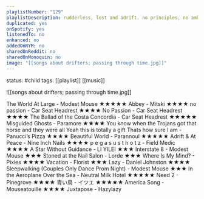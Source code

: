 ```yaml
---
playlistNumber: "129"
playlistDescription: rudderless, lost and adrift. no principles, no ambitions, no intentions and no glorious purpose. just existing like a ghost.
duplicated: yes
onSpotify: yes
listenedTo: no
enhanced: no
addedOnRYM: no
sharedOnReddit: no
sharedOnMonoquin: no
image: "[[songs about drifters; passing through time.jpg]]"
---
```

status: #child 
tags: [[playlist]] [[music]] 

![[songs about drifters; passing through time.jpg]]

The World At Large - Modest Mouse ★★★★★
Abbey - Mitski ★★★★
no passion - Car Seat Headrest ★★★★
No Passion - Car Seat Headrest ★★★★
The Ballad of the Costa Concordia - Car Seat Headrest ★★★★★
Misguided Ghosts - Paramore ★★★★
You know when the Trojans got that horse and they were all Yeah this is totally a gift Thats how sure I am - Panucci’s Pizza ★★★★
Beautiful World - Parannoul ★★★★★
Adrift & At Peace - Nine Inch Nails ★★★★
p e g a s u s t h o t z - Field Medic ★★★★
A Star Without Guidance - LI YILEI ★★★
Interstate 8 - Modest Mouse ★★★
Stoned at the Nail Salon - Lorde ★★★
Where Is My Mind? - Pixies ★★★★
Vacation - Florist ★★★
Lazy - Daniel Johnston ★★★★
Sleepwalking (Couples Only Dance Prom Night) - Modest Mouse ★★★
In the Aeroplane Over the Sea - Neutral Milk Hotel ★★★★★
Need 2 - Pinegrove ★★★★
青い鳥 - イツエ ★★★★★
America Song - Mouseatouille ★★★★
Juxtapose - Hazylazy

